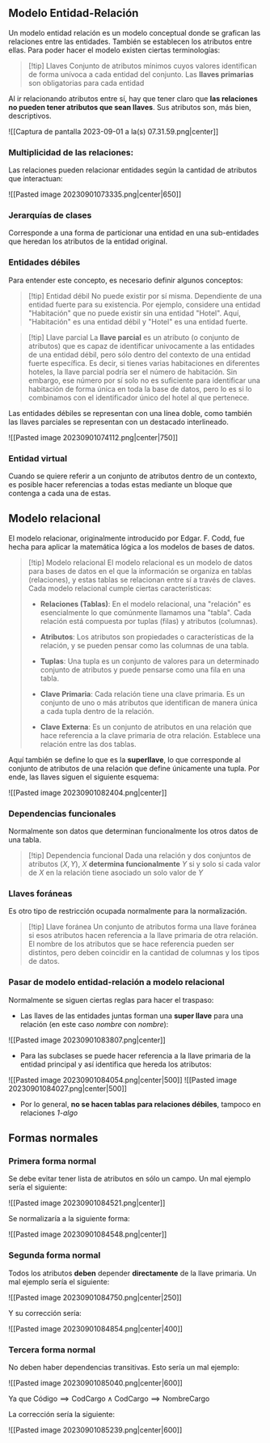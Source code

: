 
## Modelo Entidad-Relación 

Un modelo entidad relación es un modelo conceptual donde se grafican las relaciones entre las entidades. También se establecen los atributos entre ellas. Para poder hacer el modelo existen ciertas terminologías: 

>[!tip] Llaves 
>Conjunto de atributos mínimos cuyos valores identifican de forma unívoca a cada entidad del conjunto. Las **llaves primarias** son obligatorias para cada entidad 

Al ir relacionando atributos entre sí, hay que tener claro que **las relaciones no pueden tener atributos que sean llaves**. Sus atributos son, más bien, descriptivos. 

![[Captura de pantalla 2023-09-01 a la(s) 07.31.59.png|center]]

### Multiplicidad de las relaciones: 

Las relaciones pueden relacionar entidades según la cantidad de atributos que interactuan: 

![[Pasted image 20230901073335.png|center|650]]

### Jerarquías de clases 

Corresponde a una forma de particionar una entidad en una sub-entidades que heredan los atributos de la entidad original.

### Entidades débiles 

Para entender este concepto, es necesario definir algunos conceptos: 

>[!tip] Entidad débil 
>No puede existir por sí misma. Dependiente de una entidad fuerte para su existencia. Por ejemplo, considere una entidad "Habitación" que no puede existir sin una entidad "Hotel". Aquí, "Habitación" es una entidad débil y "Hotel" es una entidad fuerte.

>[!tip] Llave parcial 
>La **llave parcial** es un atributo (o conjunto de atributos) que es capaz de identificar univocamente a las entidades de una entidad débil, pero sólo dentro del contexto de una entidad fuerte específica. Es decir, si tienes varias habitaciones en diferentes hoteles, la llave parcial podría ser el número de habitación. Sin embargo, ese número por sí solo no es suficiente para identificar una habitación de forma única en toda la base de datos, pero lo es si lo combinamos con el identificador único del hotel al que pertenece.

Las entidades débiles se representan con una línea doble, como también las llaves parciales se representan con un destacado interlineado.

![[Pasted image 20230901074112.png|center|750]]

### Entidad virtual 

Cuando se quiere referir a un conjunto de atributos dentro de un contexto, es posible hacer referencias a todas estas mediante un bloque que contenga a cada una de estas. 

## Modelo relacional 

El modelo relacionar, originalmente introducido por Edgar. F. Codd, fue hecha para aplicar la matemática lógica a los modelos de bases de datos. 

>[!tip] Modelo relacional
>El modelo relacional es un modelo de datos para bases de datos en el que la información se organiza en tablas (relaciones), y estas tablas se relacionan entre sí a través de claves. Cada modelo relacional cumple ciertas características: 
>
>- **Relaciones (Tablas)**: En el modelo relacional, una "relación" es esencialmente lo que comúnmente llamamos una "tabla". Cada relación está compuesta por tuplas (filas) y atributos (columnas).
>  $$$$
>  
>- **Atributos**: Los atributos son propiedades o características de la relación, y se pueden pensar como las columnas de una tabla.
>  $$$$
>    
>-  **Tuplas**: Una tupla es un conjunto de valores para un determinado conjunto de atributos y puede pensarse como una fila en una tabla.
>  $$$$
>  
>- **Clave Primaria**: Cada relación tiene una clave primaria. Es un conjunto de uno o más atributos que identifican de manera única a cada tupla dentro de la relación.
>  $$$$
>  
>- **Clave Externa**: Es un conjunto de atributos en una relación que hace referencia a la clave primaria de otra relación. Establece una relación entre las dos tablas.

Aquí también se define lo que es la **superllave**, lo que corresponde al conjunto de atributos de una relación que define únicamente una tupla. Por ende, las llaves siguen el siguiente esquema: 

![[Pasted image 20230901082404.png|center]]

### Dependencias funcionales 

Normalmente son datos que determinan funcionalmente los otros datos de una tabla. 

>[!tip] Dependencia funcional 
>Dada una relación y dos conjuntos de atributos $(X, Y)$, $X$ **determina funcionalmente** $Y$ si y solo si cada valor de $X$ en la relación tiene asociado un solo valor de $Y$

### Llaves foráneas 

Es otro tipo de restricción ocupada normalmente para la normalización. 

>[!tip] Llave foránea
>Un conjunto de atributos forma una llave foránea si esos atributos hacen referencia a la llave primaria de otra relación. El nombre de los atributos que se hace referencia pueden ser distintos, pero deben coincidir en la cantidad de columnas y los tipos de datos.

### Pasar de modelo entidad-relación a modelo relacional 

Normalmente se siguen ciertas reglas para hacer el traspaso: 

- Las llaves de las entidades juntas forman una **super llave** para una relación (en este caso *nombre* con *nombre*): 

![[Pasted image 20230901083807.png|center]]


- Para las subclases se puede hacer referencia a la llave primaria de la entidad principal y así identifica que hereda los atributos: 

![[Pasted image 20230901084054.png|center|500]]
![[Pasted image 20230901084027.png|center|500]]

- Por lo general, **no se hacen tablas para relaciones débiles**, tampoco en relaciones *$1$-algo*

## Formas normales 

### Primera forma normal 

Se debe evitar tener lista de atributos en sólo un campo. Un mal ejemplo sería el siguiente: 

![[Pasted image 20230901084521.png|center]]

Se normalizaría a la siguiente forma: 

![[Pasted image 20230901084548.png|center]]

### Segunda forma normal 

Todos los atributos **deben** depender **directamente** de la llave primaria. Un mal ejemplo sería el siguiente: 

![[Pasted image 20230901084750.png|center|250]]


Y su corrección sería: 

![[Pasted image 20230901084854.png|center|400]]

### Tercera forma normal 

No deben haber dependencias transitivas. Esto sería un mal ejemplo: 

![[Pasted image 20230901085040.png|center|600]]

Ya que $\text{Código}\implies\text{CodCargo}\;\land\;\text{CodCargo}\implies\text{NombreCargo}$

La corrección sería la siguiente: 

![[Pasted image 20230901085239.png|center|600]]

